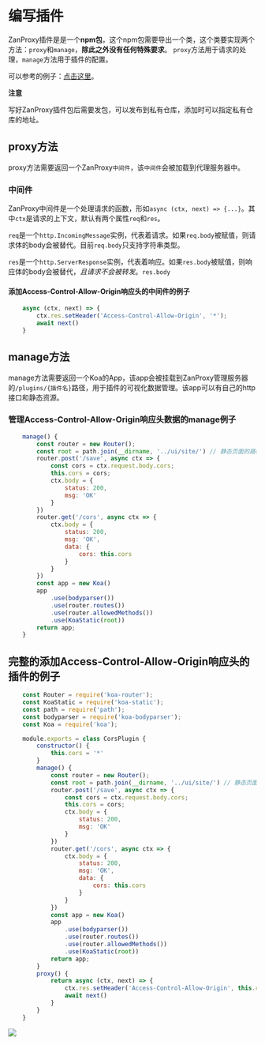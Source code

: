 # 编写插件

ZanProxy插件是是一个**npm包**，这个npm包需要导出一个类，这个类要实现两个方法：`proxy`和`manage`，**除此之外没有任何特殊要求**。 `proxy`方法用于请求的处理，`manage`方法用于插件的配置。

可以参考的例子：[点击这里](https://github.com/youzan/zan-proxy/tree/master/src/gui/plugins)。

**注意**

写好ZanProxy插件包后需要发包，可以发布到私有仓库，添加时可以指定私有仓库的地址。

## proxy方法

proxy方法需要返回一个ZanProxy`中间件`，该`中间件`会被加载到代理服务器中。

### 中间件

ZanProxy中间件是一个处理请求的函数，形如`async (ctx, next) => {...}`。其中`ctx`是请求的上下文，默认有两个属性`req`和`res`。

`req`是一个`http.IncomingMessage`实例，代表着请求。如果`req.body`被赋值，则请求体的body会被替代。目前`req.body`只支持字符串类型。

`res`是一个`http.ServerResponse`实例，代表着响应。如果`res.body`被赋值，则响应体的body会被替代，*且请求不会被转发*。`res.body`

#### 添加Access-Control-Allow-Origin响应头的中间件的例子

```javascript
    async (ctx, next) => {
        ctx.res.setHeader('Access-Control-Allow-Origin', '*');
        await next()
    }
```

## manage方法

manage方法需要返回一个Koa的App，该app会被挂载到ZanProxy管理服务器的`/plugins/{插件名}`路径，用于插件的可视化数据管理。该app可以有自己的http接口和静态资源。

### 管理Access-Control-Allow-Origin响应头数据的manage例子

```javascript
    manage() {
        const router = new Router();
        const root = path.join(__dirname, '../ui/site/') // 静态页面的路径
        router.post('/save', async ctx => {
            const cors = ctx.request.body.cors;
            this.cors = cors;
            ctx.body = {
                status: 200,
                msg: 'OK'
            }
        })
        router.get('/cors', async ctx => {
            ctx.body = {
                status: 200,
                msg: 'OK',
                data: {
                    cors: this.cors
                }
            }
        })
        const app = new Koa()
        app
            .use(bodyparser())
            .use(router.routes())
            .use(router.allowedMethods())
            .use(KoaStatic(root))
        return app;
    }
```

## 完整的添加Access-Control-Allow-Origin响应头的插件的例子

```javascript
    const Router = require('koa-router');
    const KoaStatic = require('koa-static');
    const path = require('path');
    const bodyparser = require('koa-bodyparser');
    const Koa = require('koa');

    module.exports = class CorsPlugin {
        constructor() {
            this.cors = '*'
        }
        manage() {
            const router = new Router();
            const root = path.join(__dirname, '../ui/site/') // 静态页面的路径
            router.post('/save', async ctx => {
                const cors = ctx.request.body.cors;
                this.cors = cors;
                ctx.body = {
                    status: 200,
                    msg: 'OK'
                }
            })
            router.get('/cors', async ctx => {
                ctx.body = {
                    status: 200,
                    msg: 'OK',
                    data: {
                        cors: this.cors
                    }
                }
            })
            const app = new Koa()
            app
                .use(bodyparser())
                .use(router.routes())
                .use(router.allowedMethods())
                .use(KoaStatic(root))
            return app;
        }
        proxy() {
            return async (ctx, next) => {
                ctx.res.setHeader('Access-Control-Allow-Origin', this.cors || '*');
                await next()
            }
        }
    }
```

<img src="https://img.yzcdn.cn/public_files/2018/04/20/02a9d0f12242ef24cd81c30e504ed1fe.png">